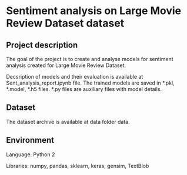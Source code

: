 # Sentiment analysis on Large Movie Review Dataset dataset

## Project description 
The goal of the project is to create and analyse models for sentiment analysis created for Large Movie Review Dataset. 

Decsription of models and their evaluation is available at Sent_analysis_report.ipynb file. 
The trained models are saved in *.pkl, *.model, *.h5 files. 
*.py files are auxiliary files with model details. 


## Dataset
The dataset archive is available at data folder data.

## Environment
Language: Python 2

Libraries: numpy, pandas, sklearn, keras, gensim, TextBlob
